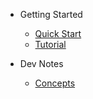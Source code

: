 -   Getting Started

    -   [Quick Start](quickstart.md)
    -   [Tutorial](tutorial.md)

-   Dev Notes

    -   [Concepts](concepts.md)
